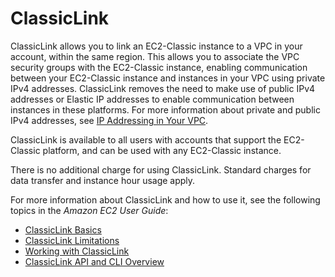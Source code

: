 # ClassicLink<a name="vpc-classiclink"></a>

ClassicLink allows you to link an EC2\-Classic instance to a VPC in your account, within the same region\. This allows you to associate the VPC security groups with the EC2\-Classic instance, enabling communication between your EC2\-Classic instance and instances in your VPC using private IPv4 addresses\. ClassicLink removes the need to make use of public IPv4 addresses or Elastic IP addresses to enable communication between instances in these platforms\. For more information about private and public IPv4 addresses, see [IP Addressing in Your VPC](vpc-ip-addressing.md)\.

ClassicLink is available to all users with accounts that support the EC2\-Classic platform, and can be used with any EC2\-Classic instance\. 

There is no additional charge for using ClassicLink\. Standard charges for data transfer and instance hour usage apply\.

For more information about ClassicLink and how to use it, see the following topics in the *Amazon EC2 User Guide*:
+ [ClassicLink Basics](http://docs.aws.amazon.com/AWSEC2/latest/UserGuide/vpc-classiclink.html#classiclink-basics)
+ [ClassicLink Limitations](http://docs.aws.amazon.com/AWSEC2/latest/UserGuide/vpc-classiclink.html#classiclink-limitations)
+ [Working with ClassicLink](http://docs.aws.amazon.com/AWSEC2/latest/UserGuide/vpc-classiclink.html#working-with-classiclink)
+ [ClassicLink API and CLI Overview](http://docs.aws.amazon.com/AWSEC2/latest/UserGuide/vpc-classiclink.html#classiclink-api-cli)